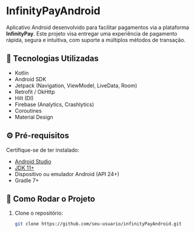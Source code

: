 # InfinityPayAndroid

Aplicativo Android desenvolvido para facilitar pagamentos via a plataforma **InfinityPay**. Este projeto visa entregar uma experiência de pagamento rápida, segura e intuitiva, com suporte a múltiplos métodos de transação.

## 📱 Tecnologias Utilizadas

- Kotlin
- Android SDK
- Jetpack (Navigation, ViewModel, LiveData, Room)
- Retrofit / OkHttp
- Hilt (DI)
- Firebase (Analytics, Crashlytics)
- Coroutines
- Material Design

## ⚙️ Pré-requisitos

Certifique-se de ter instalado:

- [Android Studio](https://developer.android.com/studio)
- [JDK 11+](https://www.oracle.com/java/technologies/javase-jdk11-downloads.html)
- Dispositivo ou emulador Android (API 24+)
- Gradle 7+

## 🚀 Como Rodar o Projeto

1. Clone o repositório:

   ```bash
   git clone https://github.com/seu-usuario/infinityPayAndroid.git
